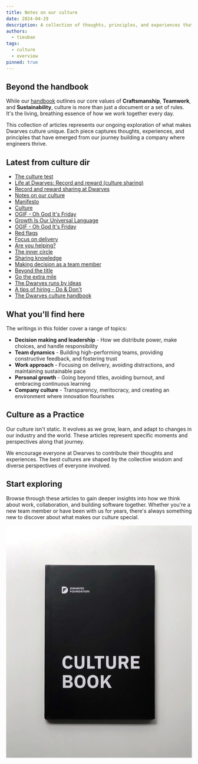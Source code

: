 ```yaml
---
title: Notes on our culture
date: 2024-04-29
description: A collection of thoughts, principles, and experiences that define our culture beyond what's written in the handbook. These articles explore different aspects of how we work, make decisions, and build a community of exceptional engineers.
authors:
  - tieubao
tags:
  - culture
  - overview
pinned: true
---
```


## Beyond the handbook

While our [handbook](../handbook/what-we-value.md) outlines our core values of **Craftsmanship**, **Teamwork**, and **Sustainability**, culture is more than just a document or a set of rules. It's the living, breathing essence of how we work together every day.

This collection of articles represents our ongoing exploration of what makes Dwarves culture unique. Each piece captures thoughts, experiences, and principles that have emerged from our journey building a company where engineers thrive.

## Latest from culture dir

- [The culture test](/culture/culture-test)
- [Life at Dwarves: Record and reward (culture sharing)](/careers/life/group/2024-09-26-life-at-df-record-and-reward-culture-sharing)
- [Record and reward sharing at Dwarves](/playground/notes/record-reward-sharing-culture)
- [Notes on our culture](/culture)
- [Manifesto](/careers/manifesto)
- [Culture](/careers/culture)
- [OGIF - Oh God It's Friday](/updates/ogif)
- [Growth Is Our Universal Language](/playground/notes/growth-is-our-universal-language)
- [OGIF - Oh God It's Friday](/culture/ogif-intro)
- [Red flags](/culture/red-flags)
- [Focus on delivery](/culture/focus-on-delivery)
- [Are you helping?](/culture/are-you-helping)
- [The inner circle](/culture/the-inner-circle)
- [Sharing knowledge](/handbook/community/sharing)
- [Making decision as a team member](/culture/making-decision)
- [Beyond the title](/culture/beyond-the-title)
- [Go the extra mile](/culture/go-the-extra-mile)
- [The Dwarves runs by ideas](/culture/runs-by-ideas)
- [A tips of hiring - Do & Don't](/culture/a-tips-of-hiring-dont)
- [The Dwarves culture handbook](/culture/culture-handbook)

## What you'll find here

The writings in this folder cover a range of topics:

- **Decision making and leadership** - How we distribute power, make choices, and handle responsibility
- **Team dynamics** - Building high-performing teams, providing constructive feedback, and fostering trust
- **Work approach** - Focusing on delivery, avoiding distractions, and maintaining sustainable pace
- **Personal growth** - Going beyond titles, avoiding burnout, and embracing continuous learning
- **Company culture** - Transparency, meritocracy, and creating an environment where innovation flourishes

## Culture as a Practice

Our culture isn't static. It evolves as we grow, learn, and adapt to changes in our industry and the world. These articles represent specific moments and perspectives along that journey.

We encourage everyone at Dwarves to contribute their thoughts and experiences. The best cultures are shaped by the collective wisdom and diverse perspectives of everyone involved.

## Start exploring

Browse through these articles to gain deeper insights into how we think about work, collaboration, and building software together. Whether you're a new team member or have been with us for years, there's always something new to discover about what makes our culture special.

![](assets/the-dwarves-culture-handbook_464cd6715a58d2bd2f0f97ab9e8adeac_md5.webp)
